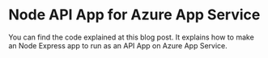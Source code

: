 # Node API App for Azure App Service
You can find the code explained at this blog post. It explains how to make an Node Express app to run as an API App on Azure App Service.
